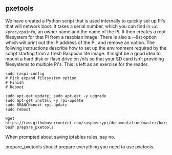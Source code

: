 ## pxetools
We have created a Python script that is used internally to quickly set up Pi's that will network boot. It takes a serial number, which you can find in `cat /proc/cpuinfo`, an owner name and the name of the Pi. It then creates a root filesystem for that Pi from a raspbian image. There is also a --list option which will print out the IP address of the Pi, and remove an option. The follwing instructions describe how to set up the environment required by the script starting from a fresh Raspbian lite image. It might be a good idea to mount a hard disk or flash drive on /nfs so that your SD card isn't providing filesystems to multiple Pi's. This is left as an exercise for the reader.

```
sudo raspi-config
# Pick expand filesystem option
# Finish
# Reboot

sudo apt-get update; sudo apt-get -y upgrade
sudo apt-get install -y rpi-update
sudo BRANCH=next rpi-update
sudo reboot

wget https://raw.githubusercontent.com/raspberrypi/documentation/master/hardware/raspberrypi/bootmodes/pxetools/prepare_pxetools
bash prepare_pxetools
```

When prompted about saving iptables rules, say no.

prepare_pxetools should prepare everything you need to use pxetools.
